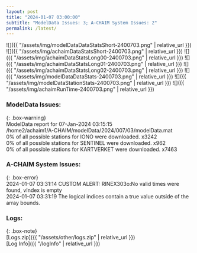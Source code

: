 ```yaml
---
layout: post
title: "2024-01-07 03:00:00"
subtitle: "ModelData Issues: 3; A-CHAIM System Issues: 2"
permalink: /latest/
---
```


![]({{ "/assets/img/modelDataDataStatsShort-2400703.png" | relative_url }})
![]({{ "/assets/img/achaimDataStatsShort-2400703.png" | relative_url }})
![]({{ "/assets/img/achaimDataStatsLong00-2400703.png" | relative_url }})
![]({{ "/assets/img/achaimDataStatsLong01-2400703.png" | relative_url }})
![]({{ "/assets/img/achaimDataStatsLong02-2400703.png" | relative_url }})
![]({{ "/assets/img/modelDataDataStats-2400703.png" | relative_url }})
![]({{ "/assets/img/modelDataStationStats-2400703.png" | relative_url }})
![]({{ "/assets/img/achaimRunTime-2400703.png" | relative_url }})


### ModelData Issues:  
  
{: .box-warning}  
 ModelData report for 07-Jan-2024 03:15:15   
 /home2/achaim1/A-CHAIM/modelData/2024/007/03/modelData.mat   
 0% of all possible stations for IONO were downloaded. x3242   
 0% of all possible stations for SENTINEL were downloaded. x962   
 0% of all possible stations for KARTVERKET were downloaded. x7463   
  
### A-CHAIM System Issues:  
  
{: .box-error}  
2024-01-07 03:31:14 CUSTOM ALERT: RINEX303o:No valid times were found, vIndex is empty  
2024-01-07 03:31:19 The logical indices contain a true value outside of the array bounds.  

### Logs:  
  
{: .box-note}  
[Logs.zip]({{ "/assets/other/logs.zip" | relative_url }})  
[Log Info]({{ "/logInfo" | relative_url }})  
